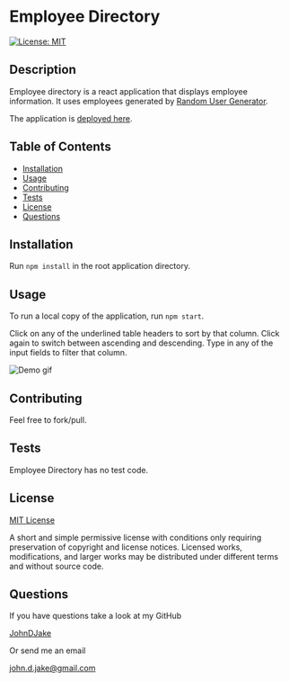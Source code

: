 # Employee Directory

[![License: MIT](https://img.shields.io/badge/License-MIT-yellow.svg)](https://opensource.org/licenses/MIT)

## Description

Employee directory is a react application that displays employee information. It uses employees generated by [Random User Generator](https://randomuser.me).

The application is [deployed here](https://jdj-employee-directory.herokuapp.com/).



## Table of Contents

* [Installation](#installation)
* [Usage](#usage)
* [Contributing](#contributing)
* [Tests](#tests)
* [License](#license)
* [Questions](#questions)


## Installation

Run `npm install` in the root application directory.



## Usage

To run a local copy of the application, run `npm start`.

Click on any of the underlined table headers to sort by that column. Click again to switch between ascending and descending. Type in any of the input fields to filter that column.

![Demo gif](demo.gif)



## Contributing

Feel free to fork/pull.



## Tests

Employee Directory has no test code.



## License

[MIT License](https://opensource.org/licenses/MIT)

A short and simple permissive license with conditions only requiring preservation of copyright and license notices. Licensed works, modifications, and larger works may be distributed under different terms and without source code.


## Questions

If you have questions take a look at my GitHub

[JohnDJake](https://github.com/JohnDJake)

Or send me an email

[john.d.jake@gmail.com](mailto:john.d.jake@gmail.com)

